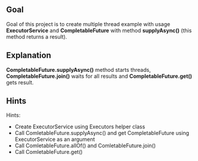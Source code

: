 ## Goal

Goal of this project is to create multiple thread example with usage **ExecutorService** and **CompletableFuture** with method **supplyAsync()** (this method returns a result).

## Explanation

**CompletableFuture.supplyAsync()** method starts threads, **CompletableFuture.join()** waits for all results and **CompletableFuture.get()** gets result.

## Hints

Hints:
* Create ExecutorService using Executors helper class
* Call ComletableFuture.supplyAsync() and get CompletableFuture<String> using ExecutorService as an argument
* Call ComletableFuture.allOf() and ComletableFuture.join()
* Call ComletableFuture.get()